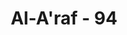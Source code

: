 ---
title: "Al-A'raf - 94"
no: 94
arabic_no: ٩٤
ayah: وَمَآ اَرْسَلْنَا فِيْ قَرْيَةٍ مِّنْ نَّبِيٍّ اِلَّآ اَخَذْنَآ اَهْلَهَا بِالْبَأْسَاۤءِ وَالضَّرَّاۤءِ لَعَلَّهُمْ يَضَّرَّعُوْنَ
translation: "Dan Kami tidak mengutus seorang nabi pun kepada sesuatu negeri, (lalu penduduknya mendustakan nabi itu), melainkan Kami timpakan kepada penduduknya kesempitan dan penderitaan agar mereka (tunduk dengan) merendahkan diri."
tafsir: "Dalam ayat ini dijelaskan bahwa salah satu dari ketetapan Allah yang berlaku ialah bahwa Dia mengutus rasul-Nya kepada suatu umat, kemudian apabila umat tersebut mendustakan rasul-Nya, maka Allah menimpakan cobaan kepada umat tersebut, berupa kesempitan rezeki dan penderitaan. Cobaan tersebut dimaksudkan untuk menyadarkan mereka sehingga menjadi umat yang tunduk dan rendah hati dengan ikhlas berdoa kehadirat Allah agar mereka dilepaskan dari azab tersebut.\n\nKemewahan dan kesenangan hidup menyebabkan manusia lupa kepada Tuhannya. Akan tetapi, bila suatu ketika ia ditimpa kesusahan dan kesempitan, maka hal itu akan menimbulkan kesadaran dalam hatinya, lalu kembali ke jalan yang ditunjukkan agamanya, dan berusaha untuk memperbaiki dirinya.\n\n\"Dan sekiranya Allah melapangkan rezeki kepada hamba-hamba-Nya niscaya mereka akan berbuat melampaui batas di bumi, tetapi Dia menurunkan dengan ukuran yang Dia kehendaki. Sungguh, Dia Mahateliti terhadap (keadaan) hamba-hamba-Nya, Maha Melihat. (asy-Syura/42: 27)\n\nSeseorang baru dapat merasakan nikmatnya kekayaan bila suatu ketika ia pernah kehilangan kekayaan itu. Seseorang baru mengerti nikmat kesehatan bila suatu ketika ia pernah sakit. Demikian pula halnya dengan nikmat-nikmat lainnya yang telah dikaruniakan Allah kepada manusia.\n\nDengan demikian jelaslah, apabila suatu ketika Allah mencabut nikmat-Nya dari seseorang atau satu bangsa, maka tujuannya agar mereka sadar dan mau beriman dan taat kepada Allah, yakin akan sifat-sifat kekuasaan, keadilan dan kasih sayang Allah kepada makhluk. Sehingga mereka akan kembali merendahkan diri kepada Allah dan tunduk kepada peraturan-Nya, serta mengharapkan ampunan-Nya, untuk melepaskan mereka dari kesusahan yang menimpanya."
---